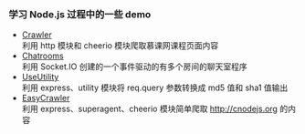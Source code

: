 ### 学习 Node.js 过程中的一些 demo

- [Crawler](https://github.com/linxiaoru/nodejs-tutorial/tree/master/examples/Crawler)</br>
  利用 http 模块和 cheerio 模块爬取慕课网课程页面内容
- [Chatrooms](https://github.com/linxiaoru/nodejs-tutorial/tree/master/examples/Chatrooms)</br>
  利用 Socket.IO 创建的一个事件驱动的有多个房间的聊天室程序
- [UseUtility]('./examples/UseUtility')</br>
  利用 express、utility 模块将 req.query 参数转换成 md5 值和 sha1 值输出
- [EasyCrawler]('./examples/EasyCrawler')</br>
  利用 express、superagent、cheerio 模块简单爬取 http://cnodejs.org 的内容